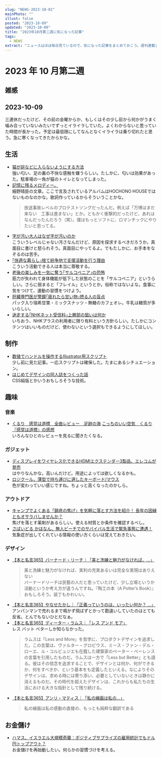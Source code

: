 ```yaml
---
slug: "NEWS-2023-10-02"
mainPhoto: ""
illust: false
posted: "2023-10-09"
updated: "2023-10-09"
title: "2023年10月第二週に気になった記事"
tags:
  - NEWS
extract: "ニュースはほぼ毎日見ているので、気になった記事をまとめておこう。週刊連載したい。"
---
```


# 2023 年 10 月第二週

## 雑感

## 2023-10-09
三連休だったけど、その前の金曜からか、もしくはその少し前から何かがうまく噛み合っていないみたいでずっとイライラしていた。よくわからないと思っていた時間が長かった。予定は最低限にしてなんとなくイライラは乗り切れたと思う。急に寒くなってきたからかな。

## 生活
- [猫が庭などに入らないようにする方法](https://www.pref.saitama.lg.jp/b0716/doubutu-shitumonn-nekoganiwanihaiaranaihouhou-1.html)  
  強い匂い、足の裏の不快な感触を嫌うらしい。たしかに、匂いは効果があった。駐車場の一角が猫のトイレとなってしまった。
- [記憶に残るメロディー。](https://filt.jp/lite/issue125/s10.html)  
  細野晴臣の文章。ここで言及されているアルバムはHOCHONO HOUSEではないものなのかな。歌詞作っているからそういうことかな。  
  > 放送事故レベルのプロテストソングだったんだ。例えば「万博はまだ来ない　工事は進まない」とか。ともかく衝撃的だったけど、あれはなんだったんだろう（笑）。僕はもっとソフトに、ロマンチックにやりたいと思ってる。
- [字が汚い大人はなぜ字が汚いのか](https://dailyportalz.jp/kiji/ji-ga-kitanai-otona)  
  こういうレベルじゃない汚さなんだけど、原因を探求するべきだろうか。真面目に書けと怒られそう。真面目にやってるよ。でもたしかに、お手本をなぞるのは苦手。
- [｢快適な暮らし｣捨て紛争地で支援活動を行う理由](https://toyokeizai.net/articles/-/706232)  
  こういう活動できる人は本当に尊敬する。
- [老後の楽しみを一気に奪う｢サルコペニア｣の恐怖](https://toyokeizai.net/articles/-/706946)  
  筋力が失われて身体機能が低下した状態のことを「サルコペニア」というらしい。さらに弱まると「フレイル」というとか。俗称ではないよな。食事に気をつけて、運動の習慣をつけよう。
- [肝臓専門医が警鐘｢疲れたら甘い物｣摂る人の盲点](https://toyokeizai.net/articles/-/703183?page=4)  
  パック入り瑞希甘栗・ミックスナッツ・無糖のカフェオレ。牛乳は糖質が多いらしい。
- [迷走する｢NHKネット受信料｣上層部の狙いは何か](https://toyokeizai.net/articles/-/706257)  
  いちおう、NHKプラスの利用者に限り有料という方針らしい。たしかにコンテンツはいいものだけど、使わないという選択もできるようにしてほしい。

## 制作
- [数値でハンドルを操作するIllustrator用スクリプト](https://note.com/gautt/n/nc5094a367dc5)  
  少し前に見た記事。一応スクリプトは確保した。たまにあるシチュエーション。
- [はじめてデザインの同人誌をつくった話](https://putchom.com/posts/8)  
  CSS組版とかいうおもしろそうな技術。

## 趣味
### 音楽
- [くるり　感覚は道標　全曲レビュー　足跡の海](https://bandshijin.com/quruli-kankaku-ha-michishirube-zenkyoku/ß) 
  [こっちのいい空気　くるり『感覚は道標』の感想](https://goldhead.hatenablog.com/entry/2023/10/07/200314)  
  いろんなひとのレビューを見るに聞きたくなる。

### ガジェット
- [ディスプレイをワイヤレス化できるHDMIエクステンダー3製品、エレコムが発売](https://internet.watch.impress.co.jp/docs/news/1537082.html)  
  はやりなんかな。高いんだけど。用途によっては欲しくなるかも。
- [ロジクール、薄型で持ち運びに適したキーボード/マウス](https://pc.watch.impress.co.jp/docs/news/1536894.html)  
  色が変わっていい感じですね。ちょっと高くなったのかしら。

### アウトドア
- [キャンプでよくある「鍋底の焦げ」を気軽に落とす方法を紹介！ 長年の因縁ともオサラバしませんか？](https://www.bepal.net/archives/327135)  
  焦げを落とす薬剤があるらしい。使える材質とか条件を確認するべし。
- [さばいどる かほなん、無人ビーチでのサバイバル生活で緊急事態に遭遇！](https://www.bepal.net/archives/352346)  
  気象症が出してくれている情報の使い方くらいは覚えておきたい。

### デザイン
- [【本と名言365】バーナード・リーチ｜「美と洗練と魅力がなければ、…」](https://casabrutus.com/categories/culture/376435)  
  > 美と洗練と魅力がなければ、実利の充実あるいは完全な実現はありえない  
  バーナードリーチは民藝の人だと思っていたけど、少し立場というか活動というか考え方が違うんですね。『陶工の本（A Potter’s Book）』おもしろそう。装丁もかわいい。
- [【本と名言365】やなせたかし｜「正義っていうのは、いったい何か？ …」](https://casabrutus.com/categories/design/376533)  
  アンパンマンで売れるまで鳴かず飛ばずとかって勘違いしていたのはとても反省。とんでもないひとだなぁ。
- [【本と名言365】ディーター・ラムス｜「レス アンド モア」](https://casabrutus.com/categories/culture/377485)  
  レス バット ベターしか知らなかった。  
  > ラムスは「Less and More」を哲学に、プロダクトデザインを追求した。この言葉は、ヴァルター・グロピウス、ミース・ファン・デル・ローエ、ル・コルビュジエも在籍した建築家のペーター・ベーレンスの言葉を引用したものだ。ラムスは一方で「Less but Better」とも語る。彼はその信念を追求することで、デザインとは何か、何ができるか、何をすべきか、という基本をも定義したといえる。なによりそのデザインは、求める時には寄り添い、必要としていないときは静かに消えるものだ。その時代を超えたデザインは、これからも私たちの生活における大きな指針として残り続ける。
- [【本と名言365】アンリ・マティス｜「私の線画は私の…」](https://casabrutus.com/categories/culture/377462)  
  > 私の線画は私の感動の直接の、もっとも純粋な翻訳である

## お金儲け
- [ハマス、イスラエル大規模奇襲：ポジティブサプライズの雇用統計でもドル円トップアウト？](http://hiroko.yutaka-shoji.co.jp/2023/10/blog-post_9.html)  
  お金儲けを再始動したい。何らかの習慣づけを考える。